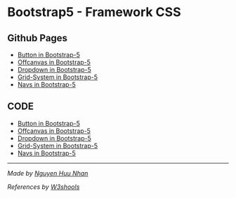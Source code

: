 # Bootstrap5 - Framework CSS
## Github Pages
* [Button in Bootstrap-5](https://nguyenhuunhan1912.github.io/Bootstrap5/Bootstrap5-Button/index.html)
* [Offcanvas in Bootstrap-5](https://nguyenhuunhan1912.github.io/Bootstrap5/Bootstrap5-Offcanvas/index.html)
* [Dropdown in Bootstrap-5](https://nguyenhuunhan1912.github.io/Bootstrap5/Bootstrap5-Dropdown/index.html)
* [Grid-System in Bootstrap-5](https://nguyenhuunhan1912.github.io/Bootstrap5/Bootstrap5-Grid/index.html)
* [Navs in Bootstrap-5](https://nguyenhuunhan1912.github.io/Bootstrap5/Bootstrap5-Navs/index.html)
## CODE
* [Button in Bootstrap-5](https://github.com/NguyenHuuNhan1912/Bootstrap5/tree/main/Bootstrap5-Button)
* [Offcanvas in Bootstrap-5](https://github.com/NguyenHuuNhan1912/Bootstrap5/tree/main/Bootstrap5-Offcanvas)
* [Dropdown in Bootstrap-5](https://github.com/NguyenHuuNhan1912/Bootstrap5/tree/main/Bootstrap5-Dropdown)
* [Grid-System in Bootstrap-5](https://github.com/NguyenHuuNhan1912/Bootstrap5/tree/main/Bootstrap5-Grid)
* [Navs in Bootstrap-5](https://github.com/NguyenHuuNhan1912/Bootstrap5/tree/main/Bootstrap5-Navs)

<hr>

*Made by [Nguyen Huu Nhan](https://information.nhancoder.repl.co/)*

*References by [W3shools](https://www.w3schools.com/)*